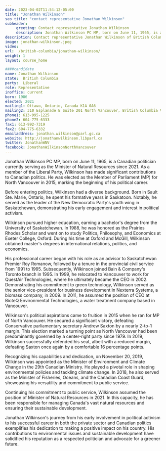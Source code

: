 ```yaml
---
date: 2023-04-02T11:54:12-05:00
title: "Jonathan Wilkinson"
seo_title: "contact representative Jonathan Wilkinson"
subheader:
     greeting: Contact representative Jonathan Wilkinson
     description: Jonathan Wilkinson PC MP, born on June 11, 1965, is a Canadian politician currently serving as the Minister of Natural Resources since 2021. As a member of the Liberal Party, Wilkinson has made significant contributions to Canadian politics. He was elected as the Member of Parliament (MP) for North Vancouver in 2015, marking the beginning of his political career.
description: Contact representative Jonathan Wilkinson of British Columbia. Contact information for Jonathan Wilkinson includes email address, phone number, and mailing address.
image: jonathan-wilkinson.jpeg
video:
url:  /british-columbia/jonathan-wilkinson/
weight: 1
layout: course_home

####candidate
name: Jonathan Wilkinson
state:	British Columbia
party:	Liberal
role: Representative
inoffice: current
born: 1986
elected: 2021
mailing1: Ottawa, Ontario, Canada K1A 0A6
mailing2: 310 Esplanade E Suite 201 North Vancouver, British Columbia V7L 1A4
phone1: 613-995-1225
phone2: 604-775-6333
fax1: 613-992-7319
fax2: 604-775-6332
emailaddress: jonathan.wilkinson@parl.gc.ca
website: http://jonathanwilkinson.libparl.ca
twitter: JonathanWNV
facebook: JonathanWilkinsonNorthVancouver
---
```


Jonathan Wilkinson PC MP, born on June 11, 1965, is a Canadian politician currently serving as the Minister of Natural Resources since 2021. As a member of the Liberal Party, Wilkinson has made significant contributions to Canadian politics. He was elected as the Member of Parliament (MP) for North Vancouver in 2015, marking the beginning of his political career.

Before entering politics, Wilkinson had a diverse background. Born in Sault Ste. Marie, Ontario, he spent his formative years in Saskatoon. Notably, he served as the leader of the New Democratic Party's youth wing in Saskatchewan, demonstrating his early engagement and interest in political activism.

Wilkinson pursued higher education, earning a bachelor's degree from the University of Saskatchewan. In 1988, he was honored as the Prairies Rhodes Scholar and went on to study Politics, Philosophy, and Economics at Exeter College, Oxford. During his time at Oxford and McGill, Wilkinson obtained master's degrees in international relations, politics, and economics.

His professional career began with his role as an advisor to Saskatchewan Premier Roy Romanow, followed by a tenure in the provincial civil service from 1991 to 1995. Subsequently, Wilkinson joined Bain & Company's Toronto branch in 1995. In 1999, he relocated to Vancouver to work for QuestAir Technologies, where he ultimately became the CEO in 2002. Demonstrating his commitment to green technology, Wilkinson served as the senior vice-president for business development in Nexterra Systems, a biomass company, in 2009. In 2011, he assumed the position of CEO at BioteQ Environmental Technologies, a water treatment company based in Vancouver.

Wilkinson's political aspirations came to fruition in 2015 when he ran for MP of North Vancouver. He secured a significant victory, defeating Conservative parliamentary secretary Andrew Saxton by a nearly 2-to-1 margin. This election marked a turning point as North Vancouver had been predominantly governed by a center-right party since 1979. In 2019, Wilkinson successfully defended his seat, albeit with a reduced margin, defeating Saxton once again by a comfortable 16 percentage points.

Recognizing his capabilities and dedication, on November 20, 2019, Wilkinson was appointed as the Minister of Environment and Climate Change in the 29th Canadian Ministry. He played a pivotal role in shaping environmental policies and tackling climate change. In 2018, he also served as the Minister of Fisheries, Oceans, and the Canadian Coast Guard, showcasing his versatility and commitment to public service.

Continuing his commitment to public service, Wilkinson assumed the position of Minister of Natural Resources in 2021. In this capacity, he has been responsible for managing Canada's vast natural resources and ensuring their sustainable development.

Jonathan Wilkinson's journey from his early involvement in political activism to his successful career in both the private sector and Canadian politics exemplifies his dedication to making a positive impact on his country. His contributions to environmental issues and sustainable development have solidified his reputation as a respected politician and advocate for a greener future.
